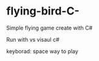 # flying-bird-C-

Simple flying game create with C#

Run with vs visaul c#

keyborad: space way to play
